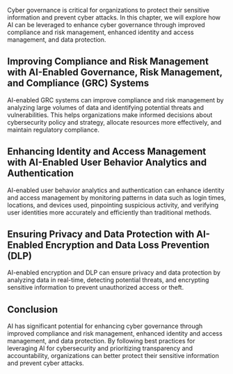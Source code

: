 
Cyber governance is critical for organizations to protect their sensitive information and prevent cyber attacks. In this chapter, we will explore how AI can be leveraged to enhance cyber governance through improved compliance and risk management, enhanced identity and access management, and data protection.

Improving Compliance and Risk Management with AI-Enabled Governance, Risk Management, and Compliance (GRC) Systems
------------------------------------------------------------------------------------------------------------------

AI-enabled GRC systems can improve compliance and risk management by analyzing large volumes of data and identifying potential threats and vulnerabilities. This helps organizations make informed decisions about cybersecurity policy and strategy, allocate resources more effectively, and maintain regulatory compliance.

Enhancing Identity and Access Management with AI-Enabled User Behavior Analytics and Authentication
---------------------------------------------------------------------------------------------------

AI-enabled user behavior analytics and authentication can enhance identity and access management by monitoring patterns in data such as login times, locations, and devices used, pinpointing suspicious activity, and verifying user identities more accurately and efficiently than traditional methods.

Ensuring Privacy and Data Protection with AI-Enabled Encryption and Data Loss Prevention (DLP)
----------------------------------------------------------------------------------------------

AI-enabled encryption and DLP can ensure privacy and data protection by analyzing data in real-time, detecting potential threats, and encrypting sensitive information to prevent unauthorized access or theft.

Conclusion
----------

AI has significant potential for enhancing cyber governance through improved compliance and risk management, enhanced identity and access management, and data protection. By following best practices for leveraging AI for cybersecurity and prioritizing transparency and accountability, organizations can better protect their sensitive information and prevent cyber attacks.
